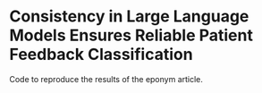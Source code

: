 # Consistency in Large Language Models Ensures Reliable Patient Feedback Classification
 Code to reproduce the results of the eponym article.

